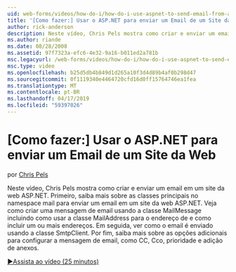 ```yaml
---
uid: web-forms/videos/how-do-i/how-do-i-use-aspnet-to-send-email-from-a-web-site
title: '[Como fazer:] Usar o ASP.NET para enviar um Email de um Site da Web | Microsoft Docs'
author: rick-anderson
description: Neste vídeo, Chris Pels mostra como criar e enviar um email em um site da web ASP.NET. Primeiro, saiba mais sobre as classes principais de f de namespace do mail...
ms.author: riande
ms.date: 08/28/2008
ms.assetid: 97f7323a-efc6-4e32-9a16-b011ed2a781b
msc.legacyurl: /web-forms/videos/how-do-i/how-do-i-use-aspnet-to-send-email-from-a-web-site
msc.type: video
ms.openlocfilehash: b25d5db4b849d1d265a10f3d4d89b4af0b298d47
ms.sourcegitcommit: 0f1119340e4464720cfd16d0ff15764746ea1fea
ms.translationtype: MT
ms.contentlocale: pt-BR
ms.lasthandoff: 04/17/2019
ms.locfileid: "59397026"
---
```

# <a name="how-do-i-use-aspnet-to-send-email-from-a-web-site"></a>[Como fazer:] Usar o ASP.NET para enviar um Email de um Site da Web

por [Chris Pels](https://twitter.com/chrispels)

Neste vídeo, Chris Pels mostra como criar e enviar um email em um site da web ASP.NET. Primeiro, saiba mais sobre as classes principais no namespace mail para enviar um email em um site da web ASP.NET. Veja como criar uma mensagem de email usando a classe MailMessage incluindo como usar a classe MailAddress para o endereço de e como incluir um ou mais endereços. Em seguida, ver como o email é enviado usando a classe SmtpClient. Por fim, saiba mais sobre as opções adicionais para configurar a mensagem de email, como CC, Cco, prioridade e adição de anexos.

[&#9654;Assista ao vídeo (25 minutos)](https://channel9.msdn.com/Blogs/ASP-NET-Site-Videos/how-do-i-use-aspnet-to-send-email-from-a-web-site)
